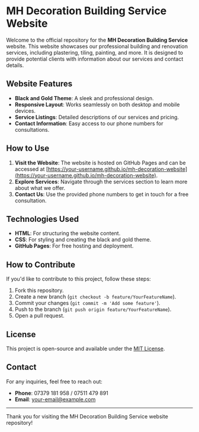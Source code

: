 # MH Decoration Building Service Website

Welcome to the official repository for the **MH Decoration Building Service** website. This website showcases our professional building and renovation services, including plastering, tiling, painting, and more. It is designed to provide potential clients with information about our services and contact details.

## Website Features
- **Black and Gold Theme**: A sleek and professional design.
- **Responsive Layout**: Works seamlessly on both desktop and mobile devices.
- **Service Listings**: Detailed descriptions of our services and pricing.
- **Contact Information**: Easy access to our phone numbers for consultations.

## How to Use
1. **Visit the Website**: The website is hosted on GitHub Pages and can be accessed at [https://your-username.github.io/mh-decoration-website](https://your-username.github.io/mh-decoration-website).
2. **Explore Services**: Navigate through the services section to learn more about what we offer.
3. **Contact Us**: Use the provided phone numbers to get in touch for a free consultation.

## Technologies Used
- **HTML**: For structuring the website content.
- **CSS**: For styling and creating the black and gold theme.
- **GitHub Pages**: For free hosting and deployment.

## How to Contribute
If you'd like to contribute to this project, follow these steps:
1. Fork this repository.
2. Create a new branch (`git checkout -b feature/YourFeatureName`).
3. Commit your changes (`git commit -m 'Add some feature'`).
4. Push to the branch (`git push origin feature/YourFeatureName`).
5. Open a pull request.

## License
This project is open-source and available under the [MIT License](LICENSE).

## Contact
For any inquiries, feel free to reach out:
- **Phone**: 07379 181 958 / 07511 479 891
- **Email**: [your-email@example.com](mailto:your-email@example.com)

---

Thank you for visiting the MH Decoration Building Service website repository!
